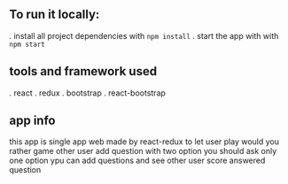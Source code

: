 ## To run it locally:

. install all project dependencies with `npm install`
. start the app with with `npm start`

## tools and framework used

. react
. redux
. bootstrap
. react-bootstrap

## app info

this app is single app web made by react-redux to let user play would you rather game
other user add question with two option you should ask only one option ypu can add questions and see other user score answered question
